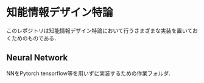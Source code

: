# 知能情報デザイン特論
このレポジトリは知能情報デザイン特論において行うさまざまな実装を置いておくためのものである．

## Neural Network
NNをPytorch tensorflow等を用いずに実装するための作業フォルダ.
